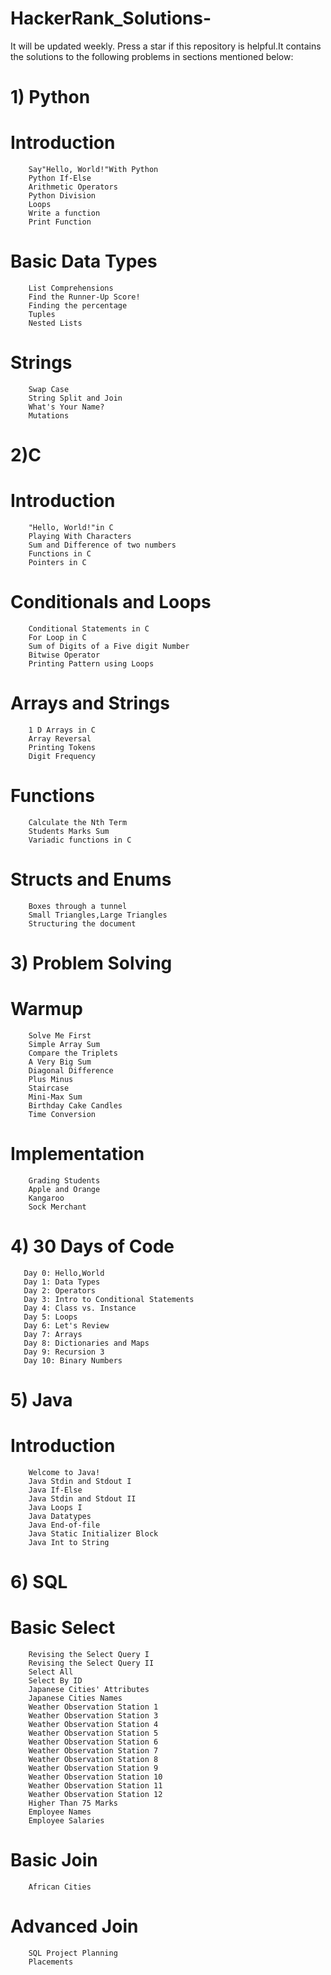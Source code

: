 # HackerRank_Solutions-
It will be updated weekly.
Press a star if this repository is helpful.It contains the solutions to the following problems in sections mentioned below:

# 1) Python
  # Introduction
        Say"Hello, World!"With Python
        Python If-Else 
        Arithmetic Operators
        Python Division
        Loops
        Write a function
        Print Function
  # Basic Data Types
        List Comprehensions
        Find the Runner-Up Score!
        Finding the percentage 
        Tuples
        Nested Lists
  # Strings
        Swap Case
        String Split and Join
        What's Your Name?
        Mutations
        
 # 2)C
  # Introduction
        "Hello, World!"in C
        Playing With Characters
        Sum and Difference of two numbers
        Functions in C
        Pointers in C
  # Conditionals and Loops
        Conditional Statements in C
        For Loop in C
        Sum of Digits of a Five digit Number
        Bitwise Operator
        Printing Pattern using Loops
  # Arrays and Strings
        1 D Arrays in C
        Array Reversal
        Printing Tokens
        Digit Frequency
  # Functions
        Calculate the Nth Term
        Students Marks Sum
        Variadic functions in C
  # Structs and Enums
        Boxes through a tunnel
        Small Triangles,Large Triangles
        Structuring the document
        
 # 3) Problem Solving
  # Warmup
        Solve Me First
        Simple Array Sum
        Compare the Triplets
        A Very Big Sum
        Diagonal Difference
        Plus Minus
        Staircase
        Mini-Max Sum
        Birthday Cake Candles
        Time Conversion
  # Implementation
        Grading Students
        Apple and Orange
        Kangaroo  
        Sock Merchant
        
  # 4) 30 Days of Code

       Day 0: Hello,World
       Day 1: Data Types
       Day 2: Operators
       Day 3: Intro to Conditional Statements
       Day 4: Class vs. Instance
       Day 5: Loops
       Day 6: Let's Review
       Day 7: Arrays
       Day 8: Dictionaries and Maps
       Day 9: Recursion 3
       Day 10: Binary Numbers
       
 # 5) Java
  # Introduction
        Welcome to Java!
        Java Stdin and Stdout I
        Java If-Else
        Java Stdin and Stdout II
        Java Loops I
        Java Datatypes
        Java End-of-file
        Java Static Initializer Block
        Java Int to String
        
 # 6) SQL
  # Basic Select
        Revising the Select Query I
        Revising the Select Query II
        Select All
        Select By ID
        Japanese Cities' Attributes
        Japanese Cities Names
        Weather Observation Station 1
        Weather Observation Station 3
        Weather Observation Station 4
        Weather Observation Station 5
        Weather Observation Station 6
        Weather Observation Station 7
        Weather Observation Station 8
        Weather Observation Station 9
        Weather Observation Station 10
        Weather Observation Station 11
        Weather Observation Station 12
        Higher Than 75 Marks
        Employee Names
        Employee Salaries
   # Basic Join
        African Cities
   # Advanced Join
        SQL Project Planning
        Placements

